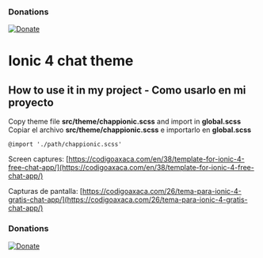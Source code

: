 ### Donations
[![Donate](https://img.shields.io/badge/Donate-PayPal-green.svg)](https://www.paypal.me/IvnAqn)


# Ionic 4 chat theme

## How to use it in my project - Como usarlo en mi proyecto

Copy theme file __src/theme/chappionic.scss__ and import in __global.scss__
Copiar el archivo __src/theme/chappionic.scss__ e importarlo en __global.scss__

```
@import './path/chappionic.scss'
```

Screen captures: [https://codigoaxaca.com/en/38/template-for-ionic-4-free-chat-app/](https://codigoaxaca.com/en/38/template-for-ionic-4-free-chat-app/)

Capturas de pantalla: [https://codigoaxaca.com/26/tema-para-ionic-4-gratis-chat-app/](https://codigoaxaca.com/26/tema-para-ionic-4-gratis-chat-app/)


### Donations
[![Donate](https://img.shields.io/badge/Donate-PayPal-green.svg)](https://www.paypal.me/IvnAqn)
